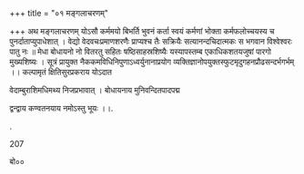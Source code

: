 +++
title = "०१ मङ्गलाचरणम्"

+++
अथ मङ्गलाचरणम् योऽसौ कर्ममयो बिभर्ति भुवनं कर्ता स्वयं कर्मणां भोक्ता कर्मफलोच्चयस्य च पुनर्दाताप्युपाधेशात् । वेद्यो वेदवचःप्रमाणशरणैः प्राप्यश्च तैः सक्रियैः सत्यानन्दचिदात्मकः स भगवान विश्वेश्वरः पातु नः ॥ मेधा बोधायनो नो वितरतु सहितः षष्ठिसाहस्रशिष्यैः यस्यापस्तम्ब एकाधिकशतयजुषां पारगो मुख्यशिष्यः । सूत्रं प्रायुक्त नैककमविधिनिपुणाऽध्वर्युनानाप्रयोग व्यक्तिज्ञानोपयुक्तस्फुटमृदुगहनप्रौढसन्दर्भगर्भम् ।। कल्पामृतं क्षितिसुरप्रकराय योऽदात

वेदाम्बुराशिमधिमथ्य निजप्रभावात् । बोधायनाय मुनिवन्दितपादपद्म

द्वन्द्वाय कण्वतनयाय नमोऽस्तु भूयः ।।.

.

207

बो००
